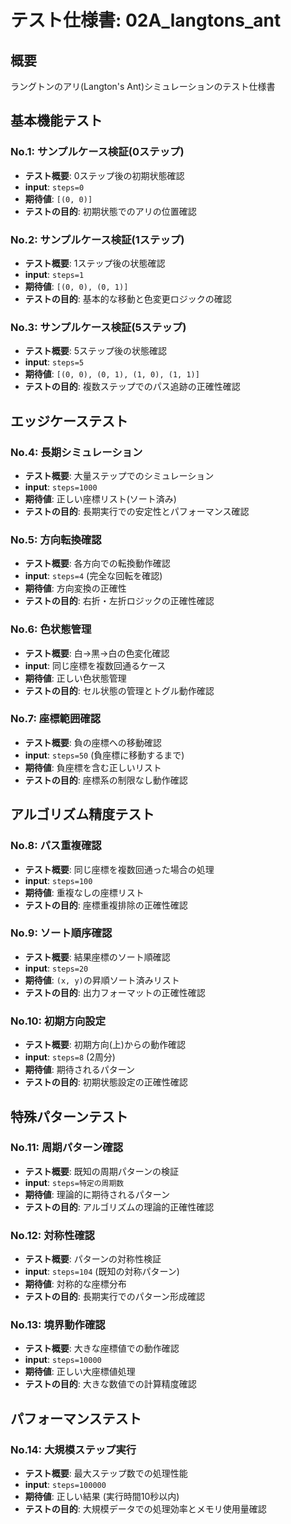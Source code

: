 # テスト仕様書: 02A_langtons_ant

## 概要
ラングトンのアリ(Langton's Ant)シミュレーションのテスト仕様書

## 基本機能テスト

### No.1: サンプルケース検証(0ステップ)
- **テスト概要**: 0ステップ後の初期状態確認
- **input**: `steps=0`
- **期待値**: `[(0, 0)]`
- **テストの目的**: 初期状態でのアリの位置確認

### No.2: サンプルケース検証(1ステップ)
- **テスト概要**: 1ステップ後の状態確認
- **input**: `steps=1`
- **期待値**: `[(0, 0), (0, 1)]`
- **テストの目的**: 基本的な移動と色変更ロジックの確認

### No.3: サンプルケース検証(5ステップ)
- **テスト概要**: 5ステップ後の状態確認
- **input**: `steps=5`
- **期待値**: `[(0, 0), (0, 1), (1, 0), (1, 1)]`
- **テストの目的**: 複数ステップでのパス追跡の正確性確認

## エッジケーステスト

### No.4: 長期シミュレーション
- **テスト概要**: 大量ステップでのシミュレーション
- **input**: `steps=1000`
- **期待値**: 正しい座標リスト(ソート済み)
- **テストの目的**: 長期実行での安定性とパフォーマンス確認

### No.5: 方向転換確認
- **テスト概要**: 各方向での転換動作確認
- **input**: `steps=4` (完全な回転を確認)
- **期待値**: 方向変換の正確性
- **テストの目的**: 右折・左折ロジックの正確性確認

### No.6: 色状態管理
- **テスト概要**: 白→黒→白の色変化確認
- **input**: 同じ座標を複数回通るケース
- **期待値**: 正しい色状態管理
- **テストの目的**: セル状態の管理とトグル動作確認

### No.7: 座標範囲確認
- **テスト概要**: 負の座標への移動確認
- **input**: `steps=50` (負座標に移動するまで)
- **期待値**: 負座標を含む正しいリスト
- **テストの目的**: 座標系の制限なし動作確認

## アルゴリズム精度テスト

### No.8: パス重複確認
- **テスト概要**: 同じ座標を複数回通った場合の処理
- **input**: `steps=100`
- **期待値**: 重複なしの座標リスト
- **テストの目的**: 座標重複排除の正確性確認

### No.9: ソート順序確認
- **テスト概要**: 結果座標のソート順確認
- **input**: `steps=20`
- **期待値**: `(x, y)`の昇順ソート済みリスト
- **テストの目的**: 出力フォーマットの正確性確認

### No.10: 初期方向設定
- **テスト概要**: 初期方向(上)からの動作確認
- **input**: `steps=8` (2周分)
- **期待値**: 期待されるパターン
- **テストの目的**: 初期状態設定の正確性確認

## 特殊パターンテスト

### No.11: 周期パターン確認
- **テスト概要**: 既知の周期パターンの検証
- **input**: `steps=特定の周期数`
- **期待値**: 理論的に期待されるパターン
- **テストの目的**: アルゴリズムの理論的正確性確認

### No.12: 対称性確認
- **テスト概要**: パターンの対称性検証
- **input**: `steps=104` (既知の対称パターン)
- **期待値**: 対称的な座標分布
- **テストの目的**: 長期実行でのパターン形成確認

### No.13: 境界動作確認
- **テスト概要**: 大きな座標値での動作確認
- **input**: `steps=10000`
- **期待値**: 正しい大座標値処理
- **テストの目的**: 大きな数値での計算精度確認

## パフォーマンステスト

### No.14: 大規模ステップ実行
- **テスト概要**: 最大ステップ数での処理性能
- **input**: `steps=100000`
- **期待値**: 正しい結果 (実行時間10秒以内)
- **テストの目的**: 大規模データでの処理効率とメモリ使用量確認
